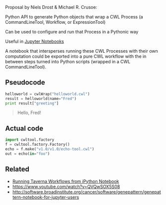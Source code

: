 Proposal by Niels Drost & Michael R. Crusoe:

Python API to generate Python objects that wrap a CWL Process (a CommandLineTool, Workflow, or ExpressionTool)

Can be used to configure and run that Process in a Pythonic way

Useful in [Jupyter Notebooks](http://jupyter.org/)

A notebook that intersperses running these CWL Processes with their own computation could be exported into a pure CWL workflow with the in between steps turned into Python scripts (wrapped in a CWL CommandLineTool).

## Pseudocode

```python
helloworld = cwlWrap("helloworld.cwl")
result = helloworld(name="Fred")
print result["greeting"]
```

> Hello, Fred!

## Actual code
``` python
import cwltool.factory
f = cwltool.factory.Factory()
echo = f.make("v1.0/v1.0/echo-tool.cwl")
out = echo(in="foo")
```

## Related

* [Running Taverna Workflows from iPython Notebook](http://www.taverna.org.uk/2014/05/20/calling-taverna-workflows-from-ipython-notebook/)
* https://www.youtube.com/watch?v=QVQwSOX5S08
* http://software.broadinstitute.org/cancer/software/genepattern/genepattern-notebook-for-jupyter-users